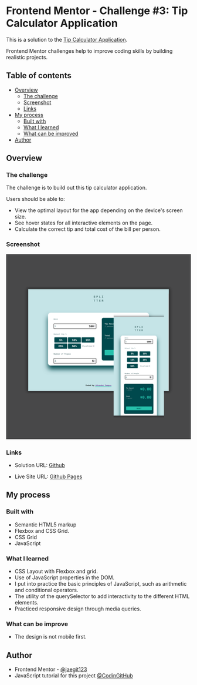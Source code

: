 # Frontend Mentor - Challenge #3: Tip Calculator Application

This is a solution to the [Tip Calculator Application](https://www.frontendmentor.io/challenges/tip-calculator-app-ugJNGbJUX/hub). 

Frontend Mentor challenges help to improve coding skills by building realistic projects. 

## Table of contents

- [Overview](#overview)
  - [The challenge](#the-challenge)
  - [Screenshot](#screenshot)
  - [Links](#links)
- [My process](#my-process)
  - [Built with](#built-with)
  - [What I learned](#what-i-learned)
  - [What can be improved](#What-can-be-improve)
- [Author](#author)

## Overview

### The challenge

The challenge is to build out this tip calculator application.

Users should be able to:

- View the optimal layout for the app depending on the device's screen size.
- See hover states for all interactive elements on the page.
- Calculate the correct tip and total cost of the bill per person.

### Screenshot

![](assets/images/preview.png)

### Links

- Solution URL: [Github](https://github.com/jaegit123/Tip-calculator-application)

- Live Site URL: [Github Pages](https://jaegit123.github.io/Tip-calculator-application/)

## My process

### Built with

- Semantic HTML5 markup
- Flexbox and CSS Grid.
- CSS Grid
- JavaScript

### What I learned

- CSS Layout with Flexbox and grid.
- Use of JavaScript properties in the DOM.
- I put into practice the basic principles of JavaScript, such as arithmetic and conditional operators.
- The utility of the querySelector to add interactivity to the different HTML elements.
- Practiced responsive design through media queries.

### What can be improve

- The design is not mobile first. 

## Author

- Frontend Mentor - [@jaegit123](https://www.frontendmentor.io/profile/jaegit123)
- JavaScript tutorial for this project [@CodinGitHub](https://www.youtube.com/watch?v=89TcBf7_s8o&t=5865s)
